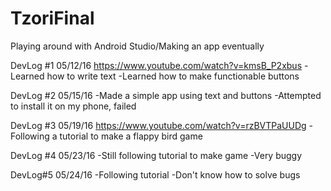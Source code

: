 # TzoriFinal
Playing around with Android Studio/Making an app eventually

DevLog #1
05/12/16
https://www.youtube.com/watch?v=kmsB_P2xbus
  -Learned how to write text
  -Learned how to make functionable buttons

DevLog #2
05/15/16
-Made a simple app using text and buttons
-Attempted to install it on my phone, failed

DevLog #3
05/19/16
https://www.youtube.com/watch?v=rzBVTPaUUDg
-Following a tutorial to make a flappy bird game

DevLog #4
05/23/16
-Still following tutorial to make game
-Very buggy

DevLog#5
05/24/16
-Following tutorial
-Don't know how to solve bugs

